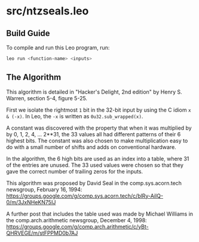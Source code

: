 # src/ntzseals.leo

## Build Guide

To compile and run this Leo program, run:
```bash
leo run <function-name> <inputs>
```
## The Algorithm

This algorithm is detailed in "Hacker's Delight, 2nd edition"
by Henry S. Warren, section 5-4, figure 5-25.

First we isolate the rightmost `1` bit in the 32-bit input by
using the C idiom `x & (-x)`.  In Leo, the `-x` is
written as `0u32.sub_wrapped(x)`.

A constant was discovered with the property that when it was multiplied by
by 0, 1, 2, 4, ... 2**31, the 33 values all had different patterns of their
6 highest bits.  The constant was also chosen to make multiplication easy to do with
a small number of shifts and adds on conventional hardware.

In the algorithm, the 6 high bits are used as an index into a table,
where 31 of the entries are unused.  The 33 used values were chosen so
that they gave the correct number of trailing zeros for the inputs.

This algorithm was proposed by David Seal in the comp.sys.acorn.tech
newsgroup, February  16, 1994:
https://groups.google.com/g/comp.sys.acorn.tech/c/blRy-AiIQ-0/m/3JxNHeKN75IJ

A further post that includes the table used was made by Michael Williams in the
comp.arch.arithmetic newsgroup, December 4, 1998:
https://groups.google.com/g/comp.arch.arithmetic/c/yBt-QHRVEGE/m/stFPPMD0b7AJ

